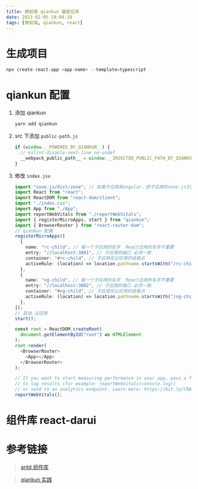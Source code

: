 ```yaml
---
title: 微前端 qiankun 基座应用
date: 2023-02-05 19:04:10
tags: [微前端, qiankun, react]
---
```


# 生成项目

```typescript
npx create-react-app <app-name> --template=typescript
```

# qiankun 配置

1. 添加 qiankun

   ```typescript
   yarn add qiankun
   ```

2. src 下添加 `public-path.js`

   ```typescript
   if (window.__POWERED_BY_QIANKUN__) {
     // eslint-disable-next-line no-undef
     __webpack_public_path__ = window.__INJECTED_PUBLIC_PATH_BY_QIANKUN__;
   }
   ```

3. 修改 `index.jsx`

   ```typescript
   import "zone.js/dist/zone"; // 如果子应用有angular，把子应用的zone.js引入删除，在base应用import
   import React from "react";
   import ReactDOM from "react-dom/client";
   import "./index.css";
   import App from "./App";
   import reportWebVitals from "./reportWebVitals";
   import { registerMicroApps, start } from "qiankun";
   import { BrowserRouter } from "react-router-dom";
   // qiankun 配置
   registerMicroApps([
     {
       name: "rc-child", // 每一个子应用的名字  React应用的名字不重要
       entry: "//localhost:3001", // 子应用的端口 必须一致
       container: "#rc-child", // 子应用在父应用的挂载点
       activeRule: (location) => location.pathname.startsWith("/rc-child"), // 父应用中激活子应用的规则
     },
     {
       name: "ng-child", // 每一个子应用的名字  React应用的名字不重要
       entry: "//localhost:3002", // 子应用的端口 必须一致
       container: "#ng-child", // 子应用在父应用的挂载点
       activeRule: (location) => location.pathname.startsWith("/ng-child"), // 父应用中激活子应用的规则
     },
   ]);
   // 启动 父应用
   start();

   const root = ReactDOM.createRoot(
     document.getElementById("root") as HTMLElement
   );
   root.render(
     <BrowserRouter>
       <App></App>
     </BrowserRouter>
   );

   // If you want to start measuring performance in your app, pass a function
   // to log results (for example: reportWebVitals(console.log))
   // or send to an analytics endpoint. Learn more: https://bit.ly/CRA-vitals
   reportWebVitals();
   ```

# 组件库 react-darui

# 参考链接

> [antd 组件库](https://ant.design/components/overview-cn/)

> [qiankun 实践](https://juejin.cn/post/6986258669172490271)
